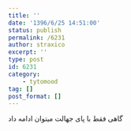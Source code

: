 ```yaml
---
title: ''
date: '1396/6/25 14:51:00'
status: publish
permalink: /6231
author: straxico
excerpt: ''
type: post
id: 6231
category:
    - tytomood
tag: []
post_format: []
---
```

گاهی فقط با پای جهالت میتوان ادامه داد